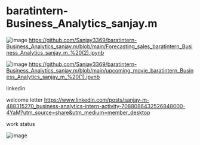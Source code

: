 # baratintern-Business_Analytics_sanjay.m

![image](https://github.com/Sanjay3369/baratintern-Business_Analytics_sanjay.m/assets/125995018/acba356e-2416-4eca-bc35-275df454ecc4)
https://github.com/Sanjay3369/baratintern-Business_Analytics_sanjay.m/blob/main/Forecasting_sales_baratintern_Business_Analytics_sanjay_m_%20(2).ipynb

![image](https://github.com/Sanjay3369/baratintern-Business_Analytics_sanjay.m/assets/125995018/aad61abb-6e05-41d5-98cc-40e636bee84c)
https://github.com/Sanjay3369/baratintern-Business_Analytics_sanjay.m/blob/main/upcoming_movie_baratintern_Business_Analytics_sanjay_m_%20(1).ipynb

linkedin

welcome letter https://www.linkedin.com/posts/sanjay-m-488315270_business-analytics-intern-activity-7088086432526848000-4YaM?utm_source=share&utm_medium=member_desktop

work status

![image](https://github.com/Sanjay3369/baratintern-Business_Analytics_sanjay.m/assets/125995018/ed862aa6-2333-4bdb-a88f-710db6ba19f4)

